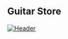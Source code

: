 ## Guitar Store
[![Header](https://github.com/THE-STANLEY/GuitarStore/readme.png)](https://github.com/THE-STANLEY)
